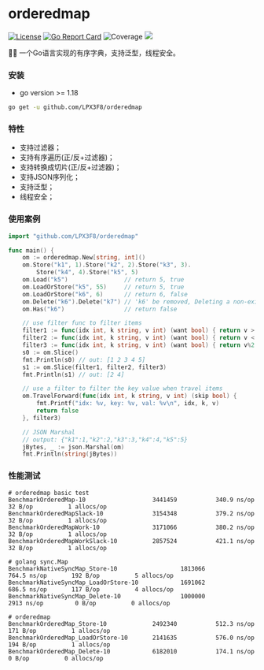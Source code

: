# orderedmap
[![License](https://img.shields.io/badge/License-Apache%202.0-blue.svg)](https://opensource.org/licenses/Apache-2.0)
[![Go Report Card](https://goreportcard.com/badge/github.com/LPX3F8/orderedmap)](https://goreportcard.com/report/github.com/LPX3F8/orderedmap)
![Coverage](https://img.shields.io/badge/Coverage-95.3%25-brightgreen)
[![](https://img.shields.io/badge/README-English-yellow.svg)](https://github.com/LPX3F8/orderedmap/blob/main/README.md)


 🧑‍💻 一个Go语言实现的有序字典，支持泛型，线程安全。

### 安装
- go version >= 1.18
```bash
go get -u github.com/LPX3F8/orderedmap
```

### 特性
- 支持过滤器；
- 支持有序遍历(正/反+过滤器)；
- 支持转换成切片(正/反+过滤器)；
- 支持JSON序列化；
- 支持泛型；
- 线程安全；

### 使用案例
```go
import "github.com/LPX3F8/orderedmap"

func main() {
	om := orderedmap.New[string, int]()
	om.Store("k1", 1).Store("k2", 2).Store("k3", 3).
		Store("k4", 4).Store("k5", 5)
	om.Load("k5")                // return 5, true
	om.LoadOrStore("k5", 55)     // return 5, true
	om.LoadOrStore("k6", 6)      // return 6, false
	om.Delete("k6").Delete("k7") // 'k6' be removed, Deleting a non-existent key will not report an error.
	om.Has("k6")                 // return false

	// use filter func to filter items
	filter1 := func(idx int, k string, v int) (want bool) { return v > 1 }
	filter2 := func(idx int, k string, v int) (want bool) { return v < 5 }
	filter3 := func(idx int, k string, v int) (want bool) { return v%2 == 0 }
	s0 := om.Slice()
	fmt.Println(s0) // out: [1 2 3 4 5]
	s1 := om.Slice(filter1, filter2, filter3)
	fmt.Println(s1) // out: [2 4]

	// use a filter to filter the key value when travel items
	om.TravelForward(func(idx int, k string, v int) (skip bool) {
		fmt.Printf("idx: %v, key: %v, val: %v\n", idx, k, v)
		return false
	}, filter3)

	// JSON Marshal
	// output: {"k1":1,"k2":2,"k3":3,"k4":4,"k5":5}
	jBytes, _ := json.Marshal(om)
	fmt.Println(string(jBytes))
```

### 性能测试
```text
# orderedmap basic test
BenchmarkOrderedMap-10                	 3441459	       340.9 ns/op	      32 B/op	       1 allocs/op
BenchmarkOrderedMapSlack-10           	 3154348	       379.2 ns/op	      32 B/op	       1 allocs/op
BenchmarkOrderedMapWork-10            	 3171066	       380.2 ns/op	      32 B/op	       1 allocs/op
BenchmarkOrderedMapWorkSlack-10       	 2857524	       421.1 ns/op	      32 B/op	       1 allocs/op

# golang sync.Map
BenchmarkNativeSyncMap_Store-10             	 1813066	       764.5 ns/op	     192 B/op	       5 allocs/op
BenchmarkNativeSyncMap_LoadOrStore-10       	 1691062	       686.5 ns/op	     117 B/op	       4 allocs/op
BenchmarkNativeSyncMap_Delete-10            	 1000000            2913 ns/op	       0 B/op	       0 allocs/op

# orderedmap
BenchmarkOrderedMap_Store-10          	 2492340	       512.3 ns/op	     171 B/op	       1 allocs/op
BenchmarkOrderedMap_LoadOrStore-10    	 2141635	       576.0 ns/op	     194 B/op	       1 allocs/op
BenchmarkOrderedMap_Delete-10         	 6182010	       174.1 ns/op	       0 B/op	       0 allocs/op
```